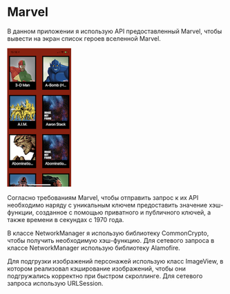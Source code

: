 **Marvel**
=====

В данном приложении я использую API предоставленный Marvel, чтобы вывести на экран список героев вселенной Marvel.

![characters](https://github.com/AntonKuznetsov31/Marvel/blob/master/Screenshots/IMG_2593.png)

Согласно требованиям Marvel, чтобы отправить запрос к их API необходимо наряду с уникальным ключем предоставить значение хэш-функции, созданное с помощью приватного и публичного ключей, а также времени в секундах с 1970 года.

В классе NetworkManager я использую библиотеку CommonCrypto, чтобы получить необходимую хэш-функцию. Для сетевого запроса в классе NetworkManager использую библиотеку Alamofire.

Для подгрузки изображений персонажей использую класс ImageView, в котором реализовал кэширование изображений, чтобы они подгружались корректно при быстром скроллинге. Для сетевого запроса использую URLSession.

